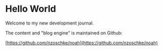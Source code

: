 # Hello World

Welcome to my new development journal.

The content and "blog engine" is maintained on Github:

[https://github.com/nzoschke/noah](https://github.com/nzoschke/noah)
